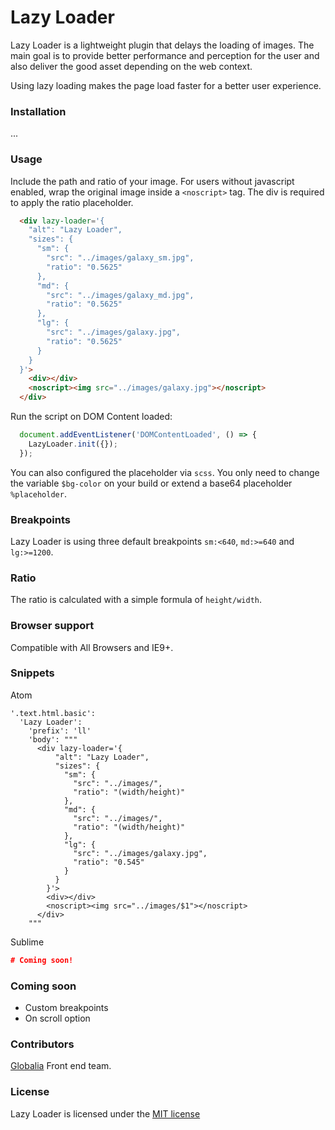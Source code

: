 # Lazy Loader

Lazy Loader is a lightweight plugin that delays the loading of images. The main goal is to provide better performance and perception for the user and also deliver the good asset depending on the web context.

Using lazy loading makes the page load faster for a better user experience.

### Installation
...

### Usage
Include the path and ratio of your image. For users without javascript enabled, wrap the original image inside a `<noscript>` tag. The div is required to apply the ratio placeholder.

```html
  <div lazy-loader='{
    "alt": "Lazy Loader",
    "sizes": {
      "sm": {
        "src": "../images/galaxy_sm.jpg",
        "ratio": "0.5625"
      },
      "md": {
        "src": "../images/galaxy_md.jpg",
        "ratio": "0.5625"
      },
      "lg": {
        "src": "../images/galaxy.jpg",
        "ratio": "0.5625"
      }
    }
  }'>
    <div></div>
    <noscript><img src="../images/galaxy.jpg"></noscript>
  </div>
```

Run the script on DOM Content loaded:
```javascript
  document.addEventListener('DOMContentLoaded', () => {
    LazyLoader.init({});
  });
```

You can also configured the placeholder via `scss`. You only need to change the variable `$bg-color` on your build or extend a base64 placeholder `%placeholder`.

### Breakpoints
Lazy Loader is using three default breakpoints `sm:<640`, `md:>=640` and `lg:>=1200`.

### Ratio
The ratio is calculated with a simple formula of `height/width`.

### Browser support
Compatible with All Browsers and IE9+.

### Snippets

Atom
```
'.text.html.basic':
  'Lazy Loader':
    'prefix': 'll'
    'body': """
      <div lazy-loader='{
          "alt": "Lazy Loader",
          "sizes": {
            "sm": {
              "src": "../images/",
              "ratio": "(width/height)"
            },
            "md": {
              "src": "../images/",
              "ratio": "(width/height)"
            },
            "lg": {
              "src": "../images/galaxy.jpg",
              "ratio": "0.545"
            }
          }
        }'>
        <div></div>
        <noscript><img src="../images/$1"></noscript>
      </div>
    """
```

Sublime
```json
# Coming soon!
```

### Coming soon
- Custom breakpoints
- On scroll option

### Contributors
[Globalia](http://www.globalia.ca/fr/) Front end team.

### License
Lazy Loader is licensed under the [MIT license](https://opensource.org/licenses/MIT)
